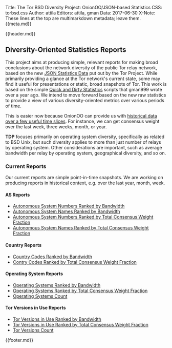 Title: The Tor BSD Diversity Project: OnionOO/JSON-based Statistics
CSS: torbsd.css
Author: attila
Editors: attila, gman
Data: 2017-06-30
X-Note: These lines at the top are multimarkdown metadata; leave them.
{{meta.md}}

{{header.md}}

## Diversity-Oriented Statistics Reports ##

This project aims at producing simple, relevant reports for making
broad conclusions about the network diversity of the public Tor relay
network, based on the new
[JSON Statistics Data](https://onionoo.torproject.org) put out by the
Tor Project.  While primarily providing a glance at the Tor network's
current state, some may find it useful for presentations or static,
broad snapshots of Tor.  This work is based on the simple
[Quick and Dirty Statistics](dirty-stats.html) scripts that gman999
wrote over a year ago.  We intend to move forward based on the new
raw statistics to provide a view of various diversity-oriented
metrics over various periods of time.

This is easier now because OnionOO can provide us with
[historical data over a few useful time slices](https://onionoo.torproject.org/#history).
For instance, we can get consensus weight over the last week, three
weeks, month, or year.

__TDP__ focuses primarily on operating system diversity, specifically
as related to BSD Unix, but such diversity applies to more than just
number of relays by operating system. Other considerations are
important, such as average bandwidth per relay by operating system,
geographical diversity, and so on.

### Current Reports ###

Our current reports are simple point-in-time snapshots.  We are
working on producing reports in historical context, e.g.  over the
last year, month, week.

#### AS Reports ####

* [Autonomous System Numbers Ranked by Bandwidth](oostats/bw-by-as.txt)
* [Autonomous System Names Ranked by Bandwidth](oostats/bw-by-asn.txt)
* [Autonomous System Numbers Ranked by Total Consensus Weight Fraction](oostats/cweight-by-as.txt)
* [Autonomous System Names Ranked by Total Consensus Weight Fraction](oostats/cweight-by-asn.txt)

#### Country Reports ####

* [Country Codes Ranked by Bandwidth](oostats/bw-by-cc.txt)
* [Contry Codes Ranked by Total Consensus Weight Fraction](oostats/cweight-by-cc.txt)

#### Operating System Reports ####

* [Operating Systems Ranked by Bandwidth](oostats/bw-by-os.txt)
* [Operating Systems Ranked by Total Consensus Weight Fraction](oostats/cweight-by-os.txt)
* [Operating Systems Count](oostats/os-count.txt)

#### Tor Versions in Use Reports ####

* [Tor Versions in Use Ranked by Bandwidth](oostats/bw-by-vers.txt)
* [Tor Versions in Use Ranked by Total Consensus Weight Fraction](oostats/cweight-by-vers.txt)
* [Tor Versions Count](oostats/vers-count.txt)

{{footer.md}}

